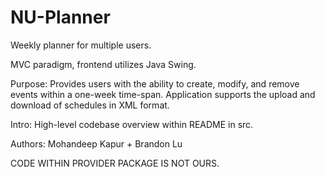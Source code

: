 
# NU-Planner

Weekly planner for multiple users.

MVC paradigm, frontend utilizes Java Swing.

Purpose: 
Provides users with the ability to create, modify, and remove events within a one-week
time-span. Application supports the upload and download of schedules in XML format. 

Intro: 
High-level codebase overview within README in src.

Authors:
Mohandeep Kapur + Brandon Lu

CODE WITHIN PROVIDER PACKAGE IS NOT OURS.
